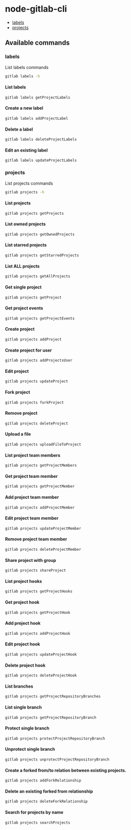 # node-gitlab-cli

- [labels](https://github.com/plouc/node-gitlab-cli#labels)
- [projects](https://github.com/plouc/node-gitlab-cli#projects)


## Available commands


### labels

List labels commands

```bash
gitlab labels -h
```

#### List labels

```
gitlab labels getProjectLabels
```

#### Create a new label

```
gitlab labels addProjectLabel
```

#### Delete a label

```
gitlab labels deleteProjectLabels
```

#### Edit an existing label

```
gitlab labels updateProjectLabels
```

### projects

List projects commands

```bash
gitlab projects -h
```

#### List projects

```
gitlab projects getProjects
```

#### List owned projects

```
gitlab projects getOwnedProjects
```

#### List starred projects

```
gitlab projects getStarredProjects
```

#### List ALL projects

```
gitlab projects getAllProjects
```

#### Get single project

```
gitlab projects getProject
```

#### Get project events

```
gitlab projects getProjectEvents
```

#### Create project

```
gitlab projects addProject
```

#### Create project for user

```
gitlab projects addProjectsUser
```

#### Edit project

```
gitlab projects updateProject
```

#### Fork project

```
gitlab projects forkProject
```

#### Remove project

```
gitlab projects deleteProject
```

#### Upload a file

```
gitlab projects uploadFileToProject
```

#### List project team members

```
gitlab projects getProjectMembers
```

#### Get project team member

```
gitlab projects getProjectMember
```

#### Add project team member

```
gitlab projects addProjectMember
```

#### Edit project team member

```
gitlab projects updateProjectMember
```

#### Remove project team member

```
gitlab projects deleteProjectMember
```

#### Share project with group

```
gitlab projects shareProject
```

#### List project hooks

```
gitlab projects getProjectHooks
```

#### Get project hook

```
gitlab projects getProjectHook
```

#### Add project hook

```
gitlab projects addProjectHook
```

#### Edit project hook

```
gitlab projects updateProjectHook
```

#### Delete project hook

```
gitlab projects deleteProjectHook
```

#### List branches

```
gitlab projects getProjectRepositoryBranches
```

#### List single branch

```
gitlab projects getProjectRepositoryBranch
```

#### Protect single branch

```
gitlab projects protectProjectRepositoryBranch
```

#### Unprotect single branch

```
gitlab projects unprotectProjectRepositoryBranch
```

#### Create a forked from/to relation between existing projects.

```
gitlab projects addForkRelationship
```

#### Delete an existing forked from relationship

```
gitlab projects deleteForkRelationship
```

#### Search for projects by name

```
gitlab projects searchProjects
```

